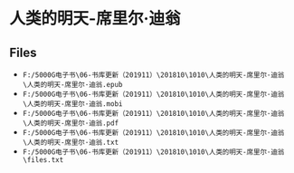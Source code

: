 # 人类的明天-席里尔·迪翁

## Files

- `F:/5000G电子书\06-书库更新（201911）\201810\1010\人类的明天-席里尔·迪翁\人类的明天-席里尔·迪翁.epub`
- `F:/5000G电子书\06-书库更新（201911）\201810\1010\人类的明天-席里尔·迪翁\人类的明天-席里尔·迪翁.mobi`
- `F:/5000G电子书\06-书库更新（201911）\201810\1010\人类的明天-席里尔·迪翁\人类的明天-席里尔·迪翁.pdf`
- `F:/5000G电子书\06-书库更新（201911）\201810\1010\人类的明天-席里尔·迪翁\人类的明天-席里尔·迪翁.txt`
- `F:/5000G电子书\06-书库更新（201911）\201810\1010\人类的明天-席里尔·迪翁\files.txt`

